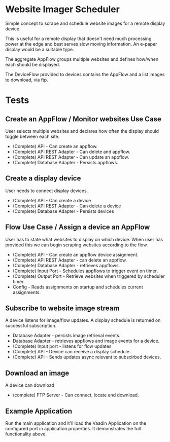 # Website Imager Scheduler

Simple concept to scrape and schedule website images for a remote display device. 

This is useful for a remote display that doesn't need much processing power at the edge and best serves slow moving information. An e-paper display would be a suitable type.

The aggregate AppFlow groups multiple websites and defines how/when each should be displayed.

The DeviceFlow provided to devices contains the AppFlow and a list images to download, via ftp.

# Tests

## Create an AppFlow / Monitor websites Use Case

User selects multiple websites and declares how often the display should toggle between each site.

- (Complete) API - Can create an appflow.
- (Complete) API REST Adapter - Can delete and appflow.
- (Complete) API REST Adapter - Can update an appflow.
- (Complete) Database Adapter - Persists appflows.

## Create a display device

User needs to connect display devices.

- (Complete) API - Can create a device
- (Complete) API REST Adapter - Can delete a device
- (Complete) Database Adapter - Persists devices

## Flow Use Case / Assign a device an AppFlow

User has to state what websites to display on which device. When user has provided this we can begin scraping websites according to the flow.

- (Complete) API - Can create an appflow device assignment.
- (Complete) API REST Adapter - can delete an appflow.
- (Complete) Database Adapter - retrieves appflows.
- (Complete) Input Port - Schedules appflows to trigger event on timer.
- (Complete) Output Port - Retrieve websites when triggered by scheduler timer.
- Config - Reads assignments on startup and schedules current assignments.


## Subscribe to website image stream

A device listens for image/flow updates. A display schedule is returned on successful subscription.

- Database Adapter - persists image retrieval events.
- Database Adapter - retrieves appflows and image events for a device.
- (Complete) Input port - listens for flow updates
- (Complete) API - Device can receive a display schedule.
- (Complete) API - Sends updates async relevant to subscirbed devices.

## Download an image

A device can download

- (complete) FTP Server - Can connect, locate and download.

## Example Application

Run the main application and it'll load the Vaadin Application on the configured port in application.properties.
It demonstrates the full functionality above.




